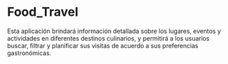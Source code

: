 # Food_Travel
Esta aplicación brindará información detallada sobre los lugares, eventos y actividades en diferentes destinos culinarios, y permitirá a los usuarios buscar, filtrar y planificar sus visitas de acuerdo a sus preferencias gastronómicas.
